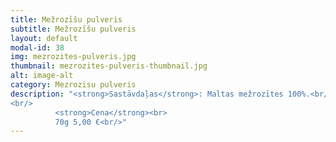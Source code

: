 ```yaml
---
title: Mežrozīšu pulveris
subtitle: Mežrozīšu pulveris
layout: default
modal-id: 38
img: mezrozites-pulveris.jpg
thumbnail: mezrozites-pulveris-thumbnail.jpg
alt: image-alt
category: Mezrozisu pulveris
description: "<strong>Sastāvdaļas</strong>: Maltas mežrozītes 100%.<br/>
<br/>
          <strong>Cena</strong><br>
          70g 5,00 €<br/>"
---
```

